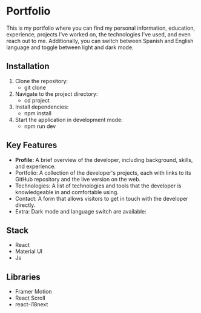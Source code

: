 # Portfolio

This is my portfolio where you can find my personal information, education, experience, projects I've worked on, the technologies I've used, and even reach out to me. Additionally, you can switch between Spanish and English language and toggle between light and dark mode.

## Installation
1. Clone the repository:
   - git clone
2. Navigate to the project directory:
   - cd project
3. Install dependencies:
   - npm install
4. Start the application in development mode:
   - npm run dev
  
## Key Features
- **Profile:**
  A brief overview of the developer, including background, skills, and experience.
- Portfolio:
  A collection of the developer's projects, each with links to its GitHub repository and the live version on the web.
- Technologies:
  A list of technologies and tools that the developer is knowledgeable in and comfortable using.
- Contact:
  A form that allows visitors to get in touch with the developer directly.
- Extra:
  Dark mode and language switch are available:


## Stack
- React
- Material UI
- Js

## Libraries
- Framer Motion
- React Scroll
- react-i18next
  

 
